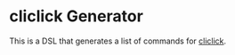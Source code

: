 # cliclick Generator

This is a DSL that generates a list of commands for [cliclick](https://github.com/BlueM/cliclick).
